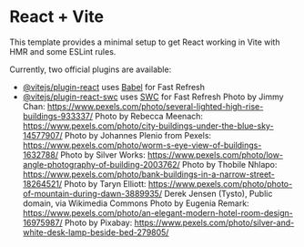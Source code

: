 # React + Vite

This template provides a minimal setup to get React working in Vite with HMR and some ESLint rules.

Currently, two official plugins are available:

- [@vitejs/plugin-react](https://github.com/vitejs/vite-plugin-react/blob/main/packages/plugin-react/README.md) uses [Babel](https://babeljs.io/) for Fast Refresh
- [@vitejs/plugin-react-swc](https://github.com/vitejs/vite-plugin-react-swc) uses [SWC](https://swc.rs/) for Fast Refresh
  Photo by Jimmy Chan: https://www.pexels.com/photo/several-lighted-high-rise-buildings-933337/
  Photo by Rebecca Meenach: https://www.pexels.com/photo/city-buildings-under-the-blue-sky-14577907/
  Photo by Johannes Plenio from Pexels: https://www.pexels.com/photo/worm-s-eye-view-of-buildings-1632788/
  Photo by Silver Works: https://www.pexels.com/photo/low-angle-photography-of-building-2003762/
  Photo by Thobile Nhlapo: https://www.pexels.com/photo/bank-buildings-in-a-narrow-street-18264521/
  Photo by Taryn Elliott: https://www.pexels.com/photo/photo-of-mountain-during-dawn-3889935/
  Derek Jensen (Tysto), Public domain, via Wikimedia Commons
  Photo by Eugenia Remark: https://www.pexels.com/photo/an-elegant-modern-hotel-room-design-16975987/
  Photo by Pixabay: https://www.pexels.com/photo/silver-and-white-desk-lamp-beside-bed-279805/
